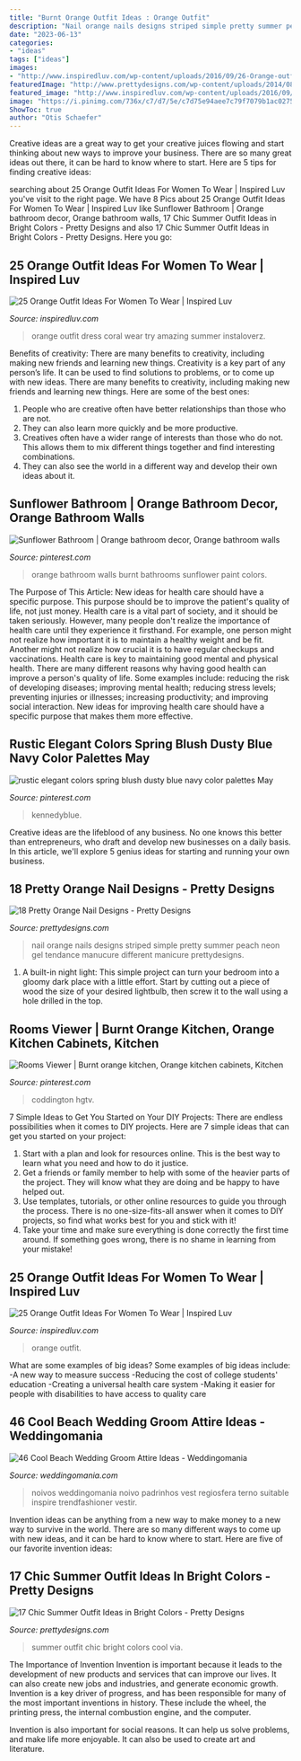 ```yaml
---
title: "Burnt Orange Outfit Ideas : Orange Outfit"
description: "Nail orange nails designs striped simple pretty summer peach neon gel tendance manucure different manicure prettydesigns"
date: "2023-06-13"
categories:
- "ideas"
tags: ["ideas"]
images:
- "http://www.inspiredluv.com/wp-content/uploads/2016/09/26-Orange-outfit-ideas-For-Women.jpg"
featuredImage: "http://www.prettydesigns.com/wp-content/uploads/2014/08/Striped-Orange-Nail-Design.jpg"
featured_image: "http://www.inspiredluv.com/wp-content/uploads/2016/09/20-Orange-outfit-ideas-For-Women.jpg"
image: "https://i.pinimg.com/736x/c7/d7/5e/c7d75e94aee7c79f7079b1ac027546e0.jpg"
ShowToc: true
author: "Otis Schaefer"
---
```



Creative ideas are a great way to get your creative juices flowing and start thinking about new ways to improve your business. There are so many great ideas out there, it can be hard to know where to start. Here are 5 tips for finding creative ideas:

	

		
searching about 25 Orange Outfit Ideas For Women To Wear | Inspired Luv you've visit to the right page. We have 8 Pics about 25 Orange Outfit Ideas For Women To Wear | Inspired Luv like Sunflower Bathroom | Orange bathroom decor, Orange bathroom walls, 17 Chic Summer Outfit Ideas in Bright Colors - Pretty Designs and also 17 Chic Summer Outfit Ideas in Bright Colors - Pretty Designs. Here you go:
		
    
## 25 Orange Outfit Ideas For Women To Wear | Inspired Luv

<img loading=lazy src="http://www.inspiredluv.com/wp-content/uploads/2016/09/20-Orange-outfit-ideas-For-Women.jpg" onerror="this.onerror=null;this.src='https://tse2.mm.bing.net/th?id=OIP.udMxguTWwBbojuxV_A4qzAHaLD&amp;pid=15.1';" alt="25 Orange Outfit Ideas For Women To Wear | Inspired Luv">

_Source: inspiredluv.com_

>orange outfit dress coral wear try amazing summer instaloverz. 

	

Benefits of creativity: There are many benefits to creativity, including making new friends and learning new things.
Creativity is a key part of any person’s life. It can be used to find solutions to problems, or to come up with new ideas. There are many benefits to creativity, including making new friends and learning new things. Here are some of the best ones: 
1. People who are creative often have better relationships than those who are not.
2. They can also learn more quickly and be more productive.
3. Creatives often have a wider range of interests than those who do not. This allows them to mix different things together and find interesting combinations.
4. They can also see the world in a different way and develop their own ideas about it.

    
## Sunflower Bathroom | Orange Bathroom Decor, Orange Bathroom Walls

<img loading=lazy src="https://i.pinimg.com/736x/13/56/51/13565125925f1a574040c7c4151372fc.jpg" onerror="this.onerror=null;this.src='https://tse2.mm.bing.net/th?id=OIP.b5ZH3IpQmxgckvC_YpqUCQHaJ4&amp;pid=15.1';" alt="Sunflower Bathroom | Orange bathroom decor, Orange bathroom walls">

_Source: pinterest.com_

>orange bathroom walls burnt bathrooms sunflower paint colors. 

	

The Purpose of This Article: New ideas for health care should have a specific purpose. This purpose should be to improve the patient's quality of life, not just money.
Health care is a vital part of society, and it should be taken seriously. However, many people don't realize the importance of health care until they experience it firsthand. For example, one person might not realize how important it is to maintain a healthy weight and be fit. Another might not realize how crucial it is to have regular checkups and vaccinations. Health care is key to maintaining good mental and physical health. There are many different reasons why having good health can improve a person's quality of life. Some examples include: reducing the risk of developing diseases; improving mental health; reducing stress levels; preventing injuries or illnesses; increasing productivity; and improving social interaction. New ideas for improving health care should have a specific purpose that makes them more effective.

    
## Rustic Elegant Colors Spring Blush Dusty Blue Navy Color Palettes May

<img loading=lazy src="https://i.pinimg.com/736x/c7/d7/5e/c7d75e94aee7c79f7079b1ac027546e0.jpg" onerror="this.onerror=null;this.src='https://tse2.mm.bing.net/th?id=OIP.um1HQgxlcjqhribugYlhkQHaMd&amp;pid=15.1';" alt="rustic elegant colors spring blush dusty blue navy color palettes May">

_Source: pinterest.com_

>kennedyblue. 

	

Creative ideas are the lifeblood of any business. No one knows this better than entrepreneurs, who draft and develop new businesses on a daily basis. In this article, we'll explore 5 genius ideas for starting and running your own business.

    
## 18 Pretty Orange Nail Designs - Pretty Designs

<img loading=lazy src="http://www.prettydesigns.com/wp-content/uploads/2014/08/Striped-Orange-Nail-Design.jpg" onerror="this.onerror=null;this.src='https://tse1.mm.bing.net/th?id=OIP.RsKu_SyWDwcad7Yv7UVVlAHaFj&amp;pid=15.1';" alt="18 Pretty Orange Nail Designs - Pretty Designs">

_Source: prettydesigns.com_

>nail orange nails designs striped simple pretty summer peach neon gel tendance manucure different manicure prettydesigns. 

	

1. A built-in night light: This simple project can turn your bedroom into a gloomy dark place with a little effort. Start by cutting out a piece of wood the size of your desired lightbulb, then screw it to the wall using a hole drilled in the top.

    
## Rooms Viewer | Burnt Orange Kitchen, Orange Kitchen Cabinets, Kitchen

<img loading=lazy src="https://i.pinimg.com/736x/c2/1c/7b/c21c7bcdf6213d39dc9e1415d8c7c824--burnt-orange-kitchen-burnt-orange-decor.jpg" onerror="this.onerror=null;this.src='https://tse2.mm.bing.net/th?id=OIP.Rb1VkghKAyB3M9c-1CEBfAHaJ3&amp;pid=15.1';" alt="Rooms Viewer | Burnt orange kitchen, Orange kitchen cabinets, Kitchen">

_Source: pinterest.com_

>coddington hgtv. 

	

7 Simple Ideas to Get You Started on Your DIY Projects:
There are endless possibilities when it comes to DIY projects. Here are 7 simple ideas that can get you started on your project:
1. Start with a plan and look for resources online. This is the best way to learn what you need and how to do it justice.
2. Get a friends or family member to help with some of the heavier parts of the project. They will know what they are doing and be happy to have helped out.
3. Use templates, tutorials, or other online resources to guide you through the process. There is no one-size-fits-all answer when it comes to DIY projects, so find what works best for you and stick with it!
4. Take your time and make sure everything is done correctly the first time around. If something goes wrong, there is no shame in learning from your mistake!

    
## 25 Orange Outfit Ideas For Women To Wear | Inspired Luv

<img loading=lazy src="http://www.inspiredluv.com/wp-content/uploads/2016/09/26-Orange-outfit-ideas-For-Women.jpg" onerror="this.onerror=null;this.src='https://tse4.mm.bing.net/th?id=OIP.yTa9OhOCou3egznIpRGtJwHaLL&amp;pid=15.1';" alt="25 Orange Outfit Ideas For Women To Wear | Inspired Luv">

_Source: inspiredluv.com_

>orange outfit. 

	

What are some examples of big ideas?
Some examples of big ideas include: 
-A new way to measure success 
-Reducing the cost of college students' education 
-Creating a universal health care system
-Making it easier for people with disabilities to have access to quality care

    
## 46 Cool Beach Wedding Groom Attire Ideas - Weddingomania

<img loading=lazy src="https://i.weddingomania.com/cool-beach-wedding-groom-attire-38-500x750.jpg" onerror="this.onerror=null;this.src='https://tse2.mm.bing.net/th?id=OIP.WkIqaMNq8QUd1I5EPWytnwHaLH&amp;pid=15.1';" alt="46 Cool Beach Wedding Groom Attire Ideas - Weddingomania">

_Source: weddingomania.com_

>noivos weddingomania noivo padrinhos vest regiosfera terno suitable inspire trendfashioner vestir. 

	

Invention ideas can be anything from a new way to make money to a new way to survive in the world. There are so many different ways to come up with new ideas, and it can be hard to know where to start. Here are five of our favorite invention ideas:

    
## 17 Chic Summer Outfit Ideas In Bright Colors - Pretty Designs

<img loading=lazy src="http://www.prettydesigns.com/wp-content/uploads/2014/06/Chic-Summer-Outfit.jpg" onerror="this.onerror=null;this.src='https://tse2.mm.bing.net/th?id=OIP.YPBAn0ImFOHGF9vsnu9yVAHaK3&amp;pid=15.1';" alt="17 Chic Summer Outfit Ideas in Bright Colors - Pretty Designs">

_Source: prettydesigns.com_

>summer outfit chic bright colors cool via. 

	

The Importance of Invention
Invention is important because it leads to the development of new products and services that can improve our lives. It can also create new jobs and industries, and generate economic growth.
Invention is a key driver of progress, and has been responsible for many of the most important inventions in history. These include the wheel, the printing press, the internal combustion engine, and the computer.

Invention is also important for social reasons. It can help us solve problems, and make life more enjoyable. It can also be used to create art and literature.

